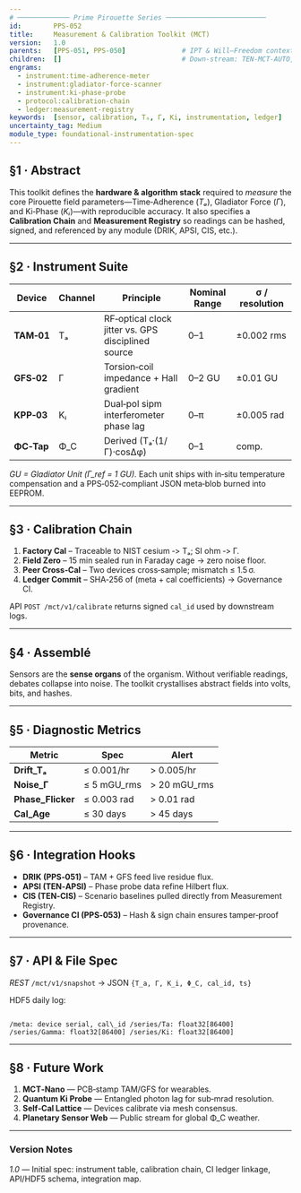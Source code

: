 ```yaml
---
# ───────────── Prime Pirouette Series ─────────────────────────
id:        PPS-052
title:     Measurement & Calibration Toolkit (MCT)
version:   1.0
parents:   [PPS-051, PPS-050]              # IPT & Will–Freedom context
children:  []                              # Down‑stream: TEN-MCT‑AUTO, TEN-MCT‑VIS
engrams:
  - instrument:time-adherence-meter
  - instrument:gladiator-force-scanner
  - instrument:ki-phase-probe
  - protocol:calibration-chain
  - ledger:measurement-registry
keywords:  [sensor, calibration, Tₐ, Γ, Ki, instrumentation, ledger]
uncertainty_tag: Medium
module_type: foundational-instrumentation-spec
---
```


## §1 · Abstract
This toolkit defines the **hardware & algorithm stack** required to *measure* the core Pirouette field parameters—Time‑Adherence (*Tₐ*), Gladiator Force (*Γ*), and Ki‑Phase (*Kᵢ*)—with reproducible accuracy.  It also specifies a **Calibration Chain** and **Measurement Registry** so readings can be hashed, signed, and referenced by any module (DRIK, APSI, CIS, etc.).

---

## §2 · Instrument Suite

| Device | Channel | Principle | Nominal Range | σ / resolution |
|--------|---------|-----------|---------------|----------------|
| **TAM‑01** | Tₐ | RF‑optical clock jitter vs. GPS disciplined source | 0–1 | ±0.002 rms |
| **GFS‑02** | Γ | Torsion‑coil impedance + Hall gradient | 0–2 GU | ±0.01 GU |
| **KPP‑03** | Kᵢ | Dual‑pol sipm interferometer phase lag | 0–π | ±0.005 rad |
| **ΦC‑Tap** | Φ_C | Derived (Tₐ·(1/Γ)·cosΔφ) | 0–1 | comp. |

*GU = Gladiator Unit (Γ_ref = 1 GU).*  Each unit ships with in‑situ temperature compensation and a PPS‑052‑compliant JSON meta‑blob burned into EEPROM.

---

## §3 · Calibration Chain

1. **Factory Cal** – Traceable to NIST cesium ‑> Tₐ; SI ohm ‑> Γ.
2. **Field Zero** – 15 min sealed run in Faraday cage → zero noise floor.
3. **Peer Cross‑Cal** – Two devices cross‑sample; mismatch ≤ 1.5 σ.
4. **Ledger Commit** – SHA‑256 of (meta + cal coefficients) → Governance CI.

API `POST /mct/v1/calibrate` returns signed `cal_id` used by downstream logs.

---

## §4 · Assemblé
Sensors are the **sense organs** of the organism.  Without verifiable readings, debates collapse into noise.  The toolkit crystallises abstract fields into volts, bits, and hashes.

---

## §5 · Diagnostic Metrics

| Metric | Spec | Alert |
|--------|------|-------|
| **Drift_Tₐ** | ≤ 0.001/hr | > 0.005/hr |
| **Noise_Γ** | ≤ 5 mGU_rms | > 20 mGU_rms |
| **Phase_Flicker** | ≤ 0.003 rad | > 0.01 rad |
| **Cal_Age** | ≤ 30 days | > 45 days |

---

## §6 · Integration Hooks
* **DRIK (PPS‑051)** – TAM + GFS feed live residue flux.
* **APSI (TEN‑APSI)** – Phase probe data refine Hilbert flux.
* **CIS (TEN‑CIS)** – Scenario baselines pulled directly from Measurement Registry.
* **Governance CI (PPS‑053)** – Hash & sign chain ensures tamper‑proof provenance.

---

## §7 · API & File Spec

*REST* `/mct/v1/snapshot` → JSON `{T_a, Γ, K_i, Φ_C, cal_id, ts}`

HDF5 daily log:
```

/meta: device serial, cal\_id /series/Ta: float32[86400] /series/Gamma: float32[86400] /series/Ki: float32[86400]

```

---

## §8 · Future Work
1. **MCT‑Nano** — PCB‑stamp TAM/GFS for wearables.
2. **Quantum Ki Probe** — Entangled photon lag for sub‑mrad resolution.
3. **Self‑Cal Lattice** — Devices calibrate via mesh consensus.
4. **Planetary Sensor Web** — Public stream for global Φ_C weather.

---

### Version Notes
*1.0* — Initial spec: instrument table, calibration chain, CI ledger linkage, API/HDF5 schema, integration map.

